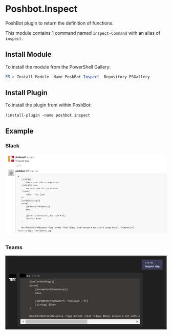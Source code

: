 # Poshbot.Inspect

PoshBot plugin to return the definition of functions.

This module contains 1 command named `Inspect-Command` with an alias of `inspect`.

## Install Module

To install the module from the PowerShell Gallery:

```powershell
PS > Install-Module -Name PoshBot.Inspect -Repository PSGallery
```

## Install Plugin

To install the plugin from within PoshBot:

`!install-plugin -name poshbot.inspect`

## Example

### Slack

![Inspect a command](SlackExample.png)

### Teams

![Inspect in Teams](TeamsExample.png)

